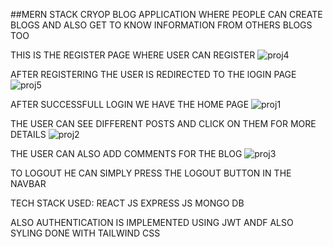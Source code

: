 ##MERN STACK CRYOP BLOG APPLICATION WHERE PEOPLE CAN CREATE BLOGS AND ALSO GET TO KNOW INFORMATION FROM OTHERS BLOGS TOO

THIS IS THE REGISTER PAGE WHERE USER CAN REGISTER
![proj4](https://github.com/steve7995/MernBlog/assets/98587448/7962f247-6abc-4722-95b6-bac0de448228)

AFTER REGISTERING THE USER IS REDIRECTED TO THE lOGIN PAGE 
![proj5](https://github.com/steve7995/MernBlog/assets/98587448/a11451d2-4376-40bd-9dda-16b6545a5495)

AFTER SUCCESSFULL LOGIN WE HAVE THE HOME PAGE
![proj1](https://github.com/steve7995/MernBlog/assets/98587448/0e57c456-6e7e-4dec-bdff-f3538d2f830f)

THE USER CAN SEE DIFFERENT POSTS AND CLICK ON THEM FOR MORE DETAILS
![proj2](https://github.com/steve7995/MernBlog/assets/98587448/1a6b1eae-0591-4582-8d98-53fb67d4d175)

THE USER CAN ALSO ADD COMMENTS FOR THE BLOG
![proj3](https://github.com/steve7995/MernBlog/assets/98587448/3c63f15a-cbbb-41b0-b36c-9782c02e9ae0)

TO LOGOUT HE CAN SIMPLY PRESS THE LOGOUT BUTTON IN THE NAVBAR

TECH STACK USED:
REACT JS
EXPRESS JS
MONGO DB

ALSO AUTHENTICATION IS IMPLEMENTED USING JWT ANDF ALSO SYLING DONE WITH TAILWIND CSS
